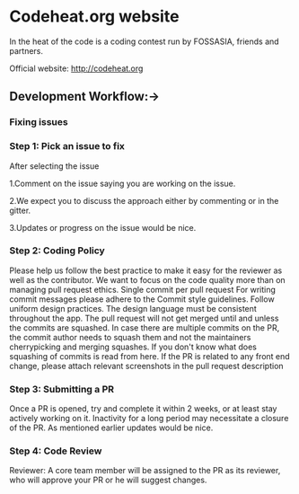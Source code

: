 # Codeheat.org website

In the heat of the code is a coding contest run by FOSSASIA, friends and partners.

Official website: http://codeheat.org

## Development Workflow:->

### Fixing issues

### Step 1: Pick an issue to fix

After selecting the issue

1.Comment on the issue saying you are working on the issue.

2.We expect you to discuss the approach either by commenting or in the gitter.

3.Updates or progress on the issue would be nice.

### Step 2: Coding Policy

Please help us follow the best practice to make it easy for the reviewer as well as the contributor. We want to focus on the code quality more than on managing pull request ethics.
Single commit per pull request
For writing commit messages please adhere to the Commit style guidelines.
Follow uniform design practices. The design language must be consistent throughout the app.
The pull request will not get merged until and unless the commits are squashed. In case there are multiple commits on the PR, the commit author needs to squash them and not the maintainers cherrypicking and merging squashes.
If you don't know what does squashing of commits is read from here.
If the PR is related to any front end change, please attach relevant screenshots in the pull request description

### Step 3: Submitting a PR

Once a PR is opened, try and complete it within 2 weeks, or at least stay actively working on it. Inactivity for a long period may necessitate a closure of the PR. As mentioned earlier updates would be nice.

### Step 4: Code Review

Reviewer: A core team member will be assigned to the PR as its reviewer, who will approve your PR or he will suggest changes.
